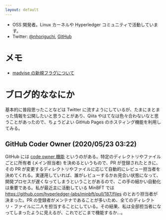 ```yaml
---
layout: default
---
```


- OSS 開発者。Linux カーネルや Hyperledger コミュニティで活動しています。
- Twitter: [@nhoriguchi](https://twitter.com/nhoriguchi), [GitHub](https://github.com/Naoya-Horiguchi)

# メモ

- [madvise の新規フラグについて](https://github.com/Naoya-Horiguchi/madvise_demo)

# ブログ的ななにか

基本的に普段思ったことなどは Twitter に流すようにしているが、たまにまとまった情報を公開したいと思うことがあり、Qiita やはてなは色々合わないなと思うことがあったので、ちょうどよい GitHub Pages のホスティング機能を利用してみる。

## GitHub Coder Owner (2020/05/23 03:22)

GitHub には [code owner 機能](https://help.github.com/en/github/creating-cloning-and-archiving-repositories/about-code-owners) というのがある。特定のディレクトリやファイルごとに所有者 (メイン担当者) を決めるというもので、PR が登録されたときに、その PR が変更するディレクトリやファイルに応じて自動的にレビュー担当者を決めてくれる。実運用していれば、誰がレビューするかお見合い状態になって、開発プロセスが遅くなってしまうということがあるので、この手の細かい自動化は重要である。私が最近主に活動している MinBFT では https://github.com/hyperledger-labs/minbft/pull/187/files のとおり担当者が決まった。PR の登録者がメンテナであることが多いため、全てのディレクトリ・ファイルに二人を担当することにしている。その結果、私は全部担当者になってしまったように見えるが、これでどこまで機能するか...。
